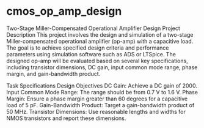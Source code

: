 # cmos_op_amp_design

Two-Stage Miller-Compensated Operational Amplifier Design
Project Description
This project involves the design and simulation of a two-stage Miller-compensated operational amplifier (op-amp) with a capacitive load. The goal is to achieve specified design criteria and performance parameters using simulation software such as ADS or LTSpice. The designed op-amp will be evaluated based on several key specifications, including transistor dimensions, DC gain, input common mode range, phase margin, and gain-bandwidth product.

Task Specifications
Design Objectives
DC Gain: Achieve a DC gain of 2000.
Input Common Mode Range: The range should be from 0.7 V to 1.6 V.
Phase Margin: Ensure a phase margin greater than 60 degrees for a capacitive load of 5 pF.
Gain-Bandwidth Product: Target a gain-bandwidth product of 50 MHz.
Transistor Dimensions: Use reasonable lengths and widths for NMOS transistors and report these dimensions.
